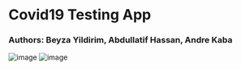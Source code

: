 # Covid19 Testing App
### Authors: Beyza Yildirim, Abdullatif Hassan, Andre Kaba
![image](https://user-images.githubusercontent.com/46327849/85206394-e0671000-b2ef-11ea-9f56-ab21990ebc06.png)
![image](https://user-images.githubusercontent.com/46327849/85206410-02f92900-b2f0-11ea-8067-9495dba88ef3.png)
